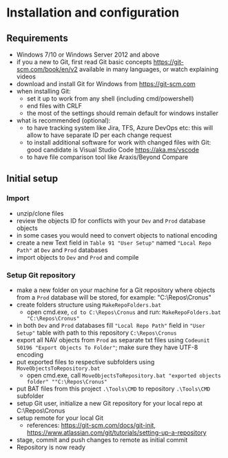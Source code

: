 # Installation and configuration

## Requirements
- Windows 7/10 or Windows Server 2012 and above
- if you a new to Git, first read Git basic concepts https://git-scm.com/book/en/v2 available in many languages, or watch explaining videos
- download and install Git for Windows from https://git-scm.com
- when installing Git:
  - set it up to work from any shell (including cmd/powershell)
  - end files with CRLF
  - the most of the settings should remain default for windows installer
- what is recommended (optional):
  - to have tracking system like Jira, TFS, Azure DevOps etc: this will allow to have separate ID per each change request
  - to install additional software for work with changed files with Git: good candidate is Visual Studio Code https://aka.ms/vscode
  - to have file comparison tool like Araxis/Beyond Compare

## Initial setup

### Import
- unzip/clone files
- review the objects ID for conflicts with your `Dev` and `Prod` database objects
- in some cases you would need to convert objects to national encoding
- create a new Text field in `Table 91 "User Setup"` named `"Local Repo Path"` at `Dev` and `Prod` databases
- import objects to `Dev` and `Prod` and compile

### Setup Git repository
- make a new folder on your machine for a Git repository where objects from a `Prod` database will be stored, for example: "C:\Repos\Cronus"
- create folders structure using `MakeRepoFolders.bat`
  - open cmd.exe, `cd to C:\Repos\Cronus` and run: `MakeRepoFolders.bat "C:\Repos\Cronus"`
- in both `Dev` and `Prod` databases fill `"Local Repo Path"` field in `"User Setup"` table with path to this repository `C:\Repos\Cronus`
- export all NAV objects from `Prod` as separate txt files using `Codeunit 50196 "Export Objects To Folder"`; make sure they have UTF-8 encoding
- put exported files to respective subfolders using `MoveObjectsToRepository.bat`
  - open cmd.exe, call `MoveObjectsToRepository.bat "exported objects folder" ""C:\Repos\Cronus"` 
- put BAT files from this project `.\Tools\CMD` to repository `.\Tools\CMD` subfolder
- setup Git user, initialize a new Git repository for your local repo at C:\Repos\Cronus
- setup remote for your local Git
  - references: https://git-scm.com/docs/git-init, https://www.atlassian.com/git/tutorials/setting-up-a-repository
- stage, commit and push changes to remote as initial commit
- Repository is now ready
